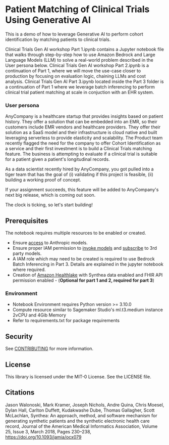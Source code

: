 # Patient Matching of Clinical Trials Using Generative AI

This is a demo of how to leverage Generative AI to perform cohort identification by matching patients to clinical trials.

Clinical Trials Gen AI workshop Part 1.ipynb contains a Jupyter notebook file that walks through step-by-step how to use Amazon Bedrock and Large Language Models (LLM) to solve a real-world problem described in the User persona below. Clinical Trials Gen AI workshop Part 2.ipynb is a continuation of Part 1, where we will move the use-case closer to production by focusing on evaluation logic, chaining LLMs and cost analysis. Clinical Trials Gen AI Part 3.ipynb located inside the Part 3 folder is a continuation of Part 1 where we leverage batch inferencing to perform clinical trial patient matching at scale in conjuction with an EHR system.

### User persona

AnyCompany is a healthcare startup that provides insights based on patient history. They offer a solution that can be embedded into an EMR, so their customers include EMR vendors and healthcare providers. They offer their solution as a SaaS model and their infrastructure is cloud native and built leveraging serverless to provide elasticity and scalability. The Product team recently flagged the need for the company to offer Cohort Identification as a service and their first investment is to build a Clinical Trials matching feature. The business is attempting to evaluate if a clinical trial is suitable for a patient given a patient's longitudinal records.

As a data scientist recently hired by AnyCompany, you got pulled into a tiger team that has the goal of (i) validating if this project is feasible, (ii) building a working proof of concept.

If your assignment succeeds, this feature will be added to AnyCompany's next big release, which is coming out soon.

The clock is ticking, so let's start building!

## Prerequisites

The notebook requires multiple resources to be enabled or created.

- Ensure [access](https://docs.aws.amazon.com/bedrock/latest/userguide/model-access.html) to Anthropic models.
- Ensure proper IAM permission to [invoke models](https://docs.aws.amazon.com/step-functions/latest/dg/bedrock-iam.html#bedrock-policy-invokemodel-full-access) and [subscribe](https://docs.aws.amazon.com/bedrock/latest/userguide/security_iam_id-based-policy-examples.html#security_iam_id-based-policy-examples-subscription) to 3rd party models.
- A IAM role which may need to be created is required to use Bedrock Batch Inferencing in Part 3. Details are explained in the jupyter notebook where required.
- Creation of [Amazon Healthlake](https://docs.aws.amazon.com/healthlake/latest/devguide/getting-started.html#setting-up-iam-amazon-healthlake) with Synthea data enabled and FHIR API permission enabled - (**Optional for part 1 and 2, required for part 3**)

### Environment

- Notebook Environment requires Python version >= 3.10.0
- Compute resource similar to Sagemaker Studio's ml.t3.medium instance 2vCPU and 4Gib Memory
- Refer to requirements.txt for package requirements

## Security

See [CONTRIBUTING](CONTRIBUTING.md#security-issue-notifications) for more information.

## License

This library is licensed under the MIT-0 License. See the LICENSE file.

## Citations

Jason Walonoski, Mark Kramer, Joseph Nichols, Andre Quina, Chris Moesel, Dylan Hall, Carlton Duffett, Kudakwashe Dube, Thomas Gallagher, Scott McLachlan, Synthea: An approach, method, and software mechanism for generating synthetic patients and the synthetic electronic health care record, Journal of the American Medical Informatics Association, Volume 25, Issue 3, March 2018, Pages 230–238, https://doi.org/10.1093/jamia/ocx079
